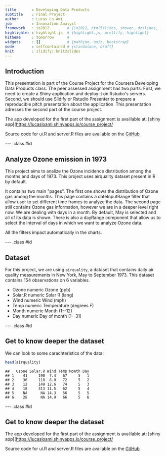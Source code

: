 ```yaml
---
title       : Developing Data Products
subtitle    : Final Project
author      : Lucas Lo Ami
job         : Innovation Analyst
framework   : io2012        # {io2012, html5slides, shower, dzslides, ...}
highlighter : highlight.js  # {highlight.js, prettify, highlight}
hitheme     : tomorrow      # 
widgets     : []            # {mathjax, quiz, bootstrap}
mode        : selfcontained # {standalone, draft}
knit        : slidify::knit2slides
---
```


## Introduction

This presentation is part of the Course Project for the Coursera Developing Data Products class. The peer assessed assignment has two parts. First, we need to create a Shiny application and deploy it on Rstudio's servers. Second, we should use Slidify or Rstudio Presenter to prepare a reproducible pitch presentation about the application. This presentation adresses the second part of the course project.

The app developed for the first part of the assignment is avalilable at: [shiny app](https://lucasloami.shinyapps.io/course_project/

Source code for ui.R and server.R files are available on the [GitHub](https://github.com/lucasloami/coursera-developing-data-products)

--- .class #id 

## Analyze Ozone emission in 1973

This project aims to analize the Ozone incidence distribution among the months and days of 1973. This project uses airquality dataset present in R by default.

It contains two main "pages". The first one shows the distribution of Ozone gas among the months. This page contains a dateInputRange filter that allow user to set different time frames to analyze the data. The second page still contains Ozone gas information, however we are in a deeper level right now. We are dealing with days in a month. By default, May is selected and all of its data is shown. There is also a dayRange component that allow us to select the interval of days in which we want to analyze Ozone data.

All the filters impact automatically in the charts.

--- .class #id

## Dataset

For this project, we are using `airquality`, a dataset that contains daily air quality measurements in New York, May to September 1973. This dataset contains 154 observations on 6 variables.

*	Ozone	numeric	Ozone (ppb)
*	Solar.R	numeric	Solar R (lang)
*	Wind	numeric	Wind (mph)
*	Temp	numeric	Temperature (degrees F)
*	Month	numeric	Month (1--12)
*	Day	numeric	Day of month (1--31)


--- .class #id

## Get to know deeper the dataset

We can look to some carachteristics of the data:


```r
head(airquality)
```

```
##   Ozone Solar.R Wind Temp Month Day
## 1    41     190  7.4   67     5   1
## 2    36     118  8.0   72     5   2
## 3    12     149 12.6   74     5   3
## 4    18     313 11.5   62     5   4
## 5    NA      NA 14.3   56     5   5
## 6    28      NA 14.9   66     5   6
```

--- .class #id

## Get to know deeper the dataset

The app developed for the first part of the assignment is avalilable at: [shiny app](https://lucasloami.shinyapps.io/course_project/

Source code for ui.R and server.R files are available on the [GitHub](https://github.com/lucasloami/coursera-developing-data-products)


